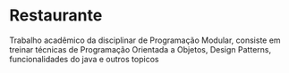 # Restaurante
Trabalho acadêmico da disciplinar de Programação Modular, consiste em treinar técnicas de Programação Orientada a Objetos, Design Patterns, funcionalidades do java e outros topicos
